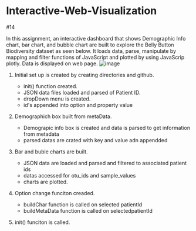 # Interactive-Web-Visualization
#14


In this assignment, an interactive dashboard that shows Demographic Info chart, bar chart, and bubble chart are built to explore the Belly Button Biodiversity dataset as seen below. It loads data, parse, manipulate by mapping and filter functions of JavaScript and plotted by using JavaScrip plotly. Data is displayed on web page.
![image](https://user-images.githubusercontent.com/67448948/131385184-5ca6ca03-4bfc-4c3f-8545-87ef7815610d.png)


1. Initial set up is created by creating directories and github.

    * init() function created. 
    * JSON data files loaded and parsed of Patient ID.
    * dropDown menu is created. 
    * id's appended into option and property value
2. Demographich box built from metaData. 
    * Demograpic info box is created and data is parsed to get information from metadata
    * parsed datas are crated with key and value adn appendded
3. Bar and buble charts are built.
    * JSON data are loaded and parsed and filtered to associated patient ids
    * datas accessed for otu_ids and sample_values 
    * charts are plotted. 
4. Option change funciton creaded.
    * buildChar function is called on selected patientId
    * buildMetaData function is  called on selectedpatientId
5. init() funciton is called. 
